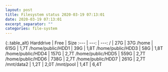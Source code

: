 ```yaml
---
layout: post
title: Filesystem status 2020-03-19 07:13:01
date: 2020-03-19 07:13:01
excerpt_separator: ""
categories: file-system
---
```

{:.table_alt}
Harddrive | Free | Size
:--- | ---: | ---:
/ | 27G | 37G
/home | 615G | 1,7T
/home/public/HDD1 | 39G | 1,8T
/home/public/HDD3 | 58G | 1,8T
/home/public/HDD4 | 157G | 2,7T
/home/public/HDD5 | 559G | 2,7T
/home/public/HDD6 | 738G | 2,7T
/home/public/HDD7 | 261G | 2,7T
/mnt/data2 | 1,2T | 2,0T
/mnt/pool | 1,4T | 6,4T
